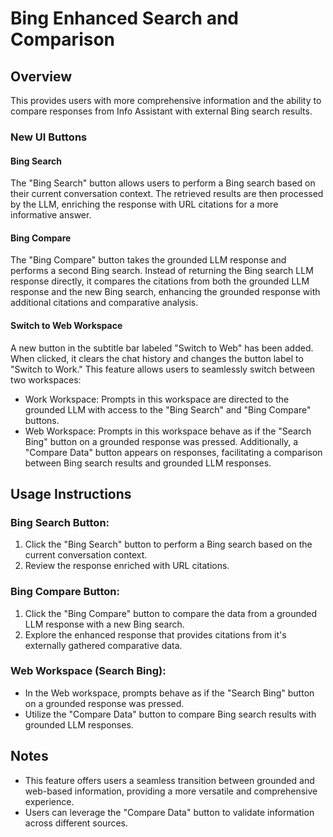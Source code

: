 # Bing Enhanced Search and Comparison

## Overview

This provides users with more comprehensive information and the ability to compare responses from Info Assistant with external Bing search results.

### New UI Buttons

#### Bing Search

The "Bing Search" button allows users to perform a Bing search based on their current conversation context. The retrieved results are then processed by the LLM, enriching the response with URL citations for a more informative answer.

#### Bing Compare

The "Bing Compare" button takes the grounded LLM response and performs a second Bing search. Instead of returning the Bing search LLM response directly, it compares the citations from both the grounded LLM response and the new Bing search, enhancing the grounded response with additional citations and comparative analysis.

#### Switch to Web Workspace

A new button in the subtitle bar labeled "Switch to Web" has been added. When clicked, it clears the chat history and changes the button label to "Switch to Work." This feature allows users to seamlessly switch between two workspaces:

- Work Workspace: Prompts in this workspace are directed to the grounded LLM with access to the "Bing Search" and "Bing Compare" buttons.
- Web Workspace: Prompts in this workspace behave as if the "Search Bing" button on a grounded response was pressed. Additionally, a "Compare Data" button appears on responses, facilitating a comparison between Bing search results and grounded LLM responses.

## Usage Instructions

### Bing Search Button:

1. Click the "Bing Search" button to perform a Bing search based on the current conversation context.
2. Review the response enriched with URL citations.

### Bing Compare Button:

1. Click the "Bing Compare" button to compare the data from a grounded LLM response with a new Bing search.
2. Explore the enhanced response that provides citations from it's externally gathered comparative data.

### Web Workspace (Search Bing):

- In the Web workspace, prompts behave as if the "Search Bing" button on a grounded response was pressed.
- Utilize the "Compare Data" button to compare Bing search results with grounded LLM responses.

## Notes

- This feature offers users a seamless transition between grounded and web-based information, providing a more versatile and comprehensive experience.
- Users can leverage the "Compare Data" button to validate information across different sources.
